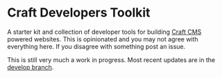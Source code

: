 # Craft Developers Toolkit
A starter kit and collection of developer tools for building [Craft CMS](http://buildwithcraft.com) powered websites. This is opinionated and you may not agree with everything here. If you disagree with something post an issue.

This is still very much a work in progress. Most recent updates are in the [develop branch](https://github.com/radarseven/Craft-Developer-Toolkit/tree/develop).
